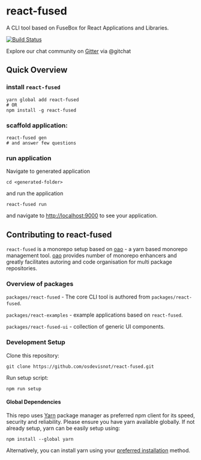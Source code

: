 # react-fused
A CLI tool based on FuseBox for React Applications and Libraries.

[![Build Status](https://travis-ci.org/osdevisnot/react-fused.svg?branch=master)](https://travis-ci.org/osdevisnot/react-fused)

Explore our chat community on [Gitter](https://gitter.im/react-fused) via @gitchat

## Quick Overview

### install `react-fused`
```
yarn global add react-fused
# OR
npm install -g react-fused
```

### scaffold application:
```
react-fused gen
# and answer few questions
```

### run application
Navigate to generated application
```
cd <generated-folder>
```
and run the application
```
react-fused run
```
and navigate to [http://localhost:9000](http://localhost:9000) to see your application.


## Contributing to react-fused

`react-fused` is a monorepo setup based on [oao](https://github.com/guigrpa/oao) - a yarn based monorepo management tool. [oao](https://github.com/guigrpa/oao) provides number of monorepo enhancers and greatly facilitates autoring and code organisation for multi package repositories.

### Overview of packages

`packages/react-fused` - The core CLI tool is authored from `packages/react-fused`.

`packages/react-examples` - example applications based on `react-fused`.

`packages/react-fused-ui` - collection of generic UI components.

### Development Setup

Clone this repository:
```
git clone https://github.com/osdevisnot/react-fused.git
```

Run setup script:
```
npm run setup
```

#### Global Dependencies

This repo uses [Yarn](https://yarnpkg.com/en/) package manager as preferred npm client for its speed, security and reliability. Please ensure you have yarn available globally. If not already setup, yarn can be easily setup using:
```
npm install --global yarn
```
Alternatively, you can install yarn using your [preferred installation](https://yarnpkg.com/en/docs/install) method.

